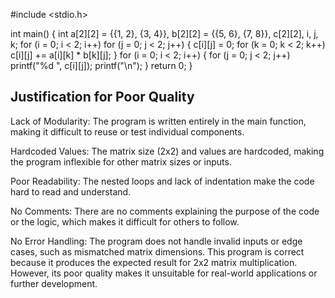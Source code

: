 <!-- Session 11: Write a Program that is correct but of not good quality. Justify your answer. Make necessary assumptions. -->


#include <stdio.h>

int main() {
    int a[2][2] = {{1, 2}, {3, 4}}, b[2][2] = {{5, 6}, {7, 8}}, c[2][2], i, j, k;
    for (i = 0; i < 2; i++) for (j = 0; j < 2; j++) { c[i][j] = 0; for (k = 0; k < 2; k++) c[i][j] += a[i][k] * b[k][j]; }
    for (i = 0; i < 2; i++) { for (j = 0; j < 2; j++) printf("%d ", c[i][j]); printf("\n"); }
    return 0;
}


## Justification for Poor Quality
Lack of Modularity: The program is written entirely in the main function, making it difficult to reuse or test individual components.

Hardcoded Values: The matrix size (2x2) and values are hardcoded, making the program inflexible for other matrix sizes or inputs.

Poor Readability: The nested loops and lack of indentation make the code hard to read and understand.

No Comments: There are no comments explaining the purpose of the code or the logic, which makes it difficult for others to follow.

No Error Handling: The program does not handle invalid inputs or edge cases, such as mismatched matrix dimensions.
This program is correct because it produces the expected result for 2x2 matrix multiplication. However, its poor quality makes it unsuitable for real-world applications or further development.